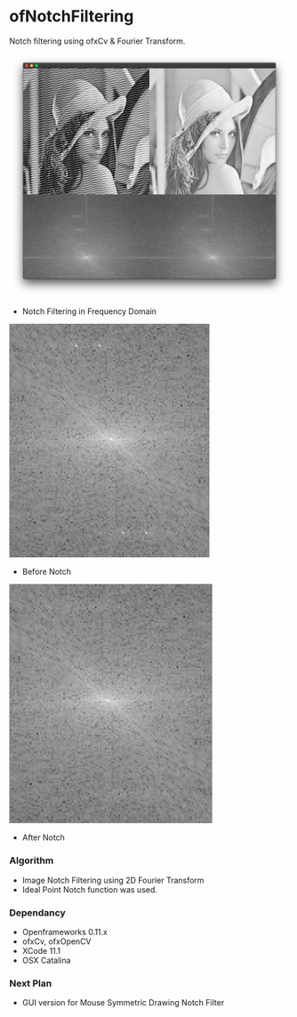 # ofNotchFiltering
Notch filtering using ofxCv & Fourier Transform.

![notch example]( https://github.com/bemoregt/ofNotchFiltering/blob/master/%E1%84%89%E1%85%B3%E1%84%8F%E1%85%B3%E1%84%85%E1%85%B5%E1%86%AB%E1%84%89%E1%85%A3%E1%86%BA_2021-05-16_%E1%84%8B%E1%85%A9%E1%84%8C%E1%85%A5%E1%86%AB_4.27.49.png "example")
- Notch Filtering in Frequency Domain






![notch exampleq]( https://github.com/bemoregt/ofNotchFiltering/blob/master/before.png "example")
- Before Notch


![notch examplew]( https://github.com/bemoregt/ofNotchFiltering/blob/master/after.png "example")
- After Notch


### Algorithm
- Image Notch Filtering using 2D Fourier Transform
- Ideal Point Notch function was used.

### Dependancy
- Openframeworks 0.11.x
- ofxCv, ofxOpenCV
- XCode 11.1
- OSX Catalina

### Next Plan
- GUI version for Mouse Symmetric Drawing Notch Filter

